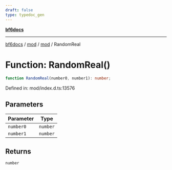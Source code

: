 ```yaml
---
draft: false
type: typedoc_gen
---
```


[**bf6docs**](../../../_index.md)

***

[bf6docs](../../../_index.md) / [mod](../../_index.md) / [mod](../_index.md) / RandomReal

# Function: RandomReal()

```ts
function RandomReal(number0, number1): number;
```

Defined in: mod/index.d.ts:13576

## Parameters

| Parameter | Type |
| ------ | ------ |
| `number0` | `number` |
| `number1` | `number` |

## Returns

`number`
